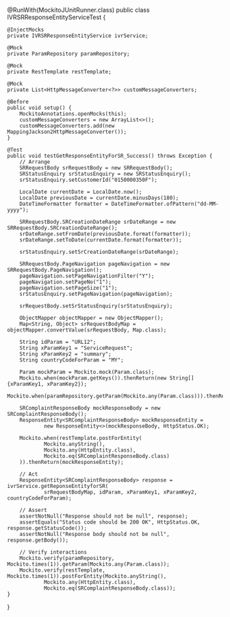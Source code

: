 @RunWith(MockitoJUnitRunner.class)
public class IVRSRResponseEntityServiceTest {

    @InjectMocks
    private IVRSRResponseEntityService ivrService;

    @Mock
    private ParamRepository paramRepository;

    @Mock
    private RestTemplate restTemplate;

    @Mock
    private List<HttpMessageConverter<?>> customMessageConverters;

    @Before
    public void setup() {
        MockitoAnnotations.openMocks(this);
        customMessageConverters = new ArrayList<>();
        customMessageConverters.add(new MappingJackson2HttpMessageConverter());
    }

    @Test
    public void testGetResponseEntityForSR_Success() throws Exception {
        // Arrange
        SRRequestBody srRequestBody = new SRRequestBody();
        SRStatusEnquiry srStatusEnquiry = new SRStatusEnquiry();
        srStatusEnquiry.setCustomerId("0150000350F");

        LocalDate currentDate = LocalDate.now();
        LocalDate previousDate = currentDate.minusDays(180);
        DateTimeFormatter formatter = DateTimeFormatter.ofPattern("dd-MM-yyyy");

        SRRequestBody.SRCreationDateRange srDateRange = new SRRequestBody.SRCreationDateRange();
        srDateRange.setFromDate(previousDate.format(formatter));
        srDateRange.setToDate(currentDate.format(formatter));

        srStatusEnquiry.setSrCreationDateRange(srDateRange);

        SRRequestBody.PageNavigation pageNavigation = new SRRequestBody.PageNavigation();
        pageNavigation.setPageNavigationFilter("Y");
        pageNavigation.setPageNo("1");
        pageNavigation.setPageSize("1");
        srStatusEnquiry.setPageNavigation(pageNavigation);

        srRequestBody.setSrStatusEnquiry(srStatusEnquiry);

        ObjectMapper objectMapper = new ObjectMapper();
        Map<String, Object> srRequestBodyMap = objectMapper.convertValue(srRequestBody, Map.class);

        String idParam = "URL12";
        String xParamKey1 = "ServiceRequest";
        String xParamKey2 = "summary";
        String countryCodeForParam = "MY";

        Param mockParam = Mockito.mock(Param.class);
        Mockito.when(mockParam.getKeys()).thenReturn(new String[]{xParamKey1, xParamKey2});
        Mockito.when(paramRepository.getParam(Mockito.any(Param.class))).thenReturn(mockParam);

        SRComplaintResponseBody mockResponseBody = new SRComplaintResponseBody();
        ResponseEntity<SRComplaintResponseBody> mockResponseEntity =
                new ResponseEntity<>(mockResponseBody, HttpStatus.OK);

        Mockito.when(restTemplate.postForEntity(
                Mockito.anyString(),
                Mockito.any(HttpEntity.class),
                Mockito.eq(SRComplaintResponseBody.class)
        )).thenReturn(mockResponseEntity);

        // Act
        ResponseEntity<SRComplaintResponseBody> response = ivrService.getReponseEntityforSR(
                srRequestBodyMap, idParam, xParamKey1, xParamKey2, countryCodeForParam);

        // Assert
        assertNotNull("Response should not be null", response);
        assertEquals("Status code should be 200 OK", HttpStatus.OK, response.getStatusCode());
        assertNotNull("Response body should not be null", response.getBody());

        // Verify interactions
        Mockito.verify(paramRepository, Mockito.times(1)).getParam(Mockito.any(Param.class));
        Mockito.verify(restTemplate, Mockito.times(1)).postForEntity(Mockito.anyString(),
                Mockito.any(HttpEntity.class),
                Mockito.eq(SRComplaintResponseBody.class));
    }
}
